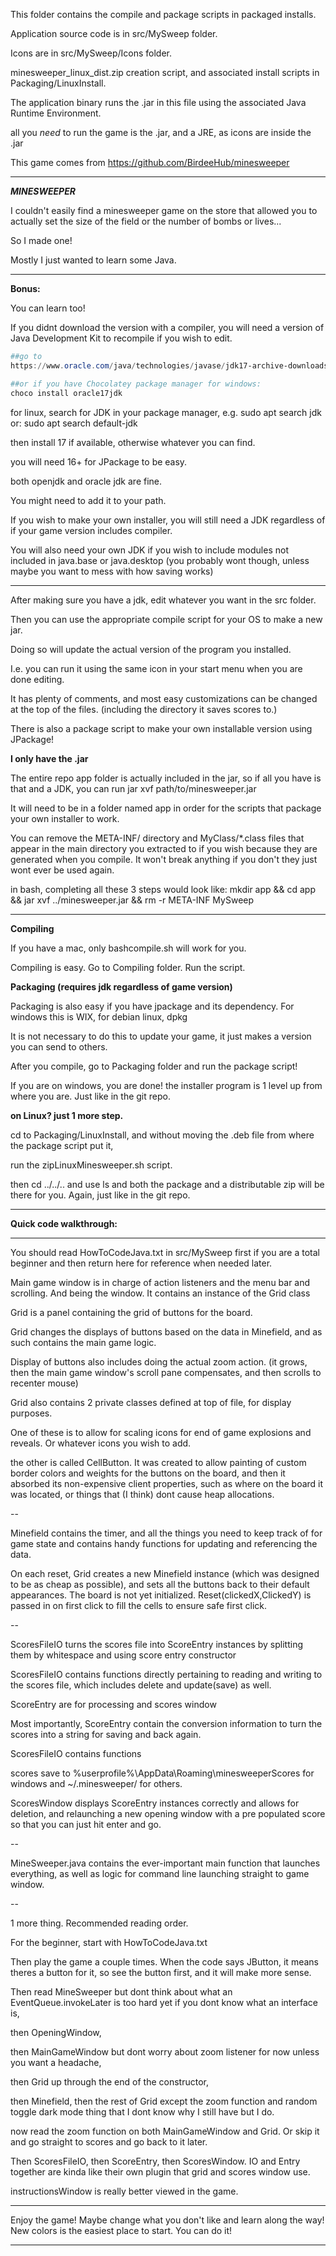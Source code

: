This folder contains the compile and package scripts in packaged installs. 

Application source code is in src/MySweep folder. 

Icons are in src/MySweep/Icons folder.

minesweeper_linux_dist.zip creation script, and associated install scripts in Packaging/LinuxInstall.

The application binary runs the .jar in this file using the associated Java Runtime Environment.

all you *need* to run the game is the .jar, and a JRE, as icons are inside the .jar

This game comes from https://github.com/BirdeeHub/minesweeper

************************************************************************************

***MINESWEEPER***

I couldn't easily find a minesweeper game on the store that allowed you to actually set the size of the field
or the number of bombs or lives...

So I made one! 

Mostly I just wanted to learn some Java.

*************************************************************************************************************************

**Bonus:**

You can learn too!

If you didnt download the version with a compiler, you will need a version of Java Development Kit to recompile if you wish to edit. 

```powershell
##go to
https://www.oracle.com/java/technologies/javase/jdk17-archive-downloads.html

##or if you have Chocolatey package manager for windows:
choco install oracle17jdk
```

for linux, search for JDK in your package manager, e.g. sudo apt search jdk or: sudo apt search default-jdk

then install 17 if available, otherwise whatever you can find.

you will need 16+ for JPackage to be easy.

both openjdk and oracle jdk are fine.

You might need to add it to your path.

If you wish to make your own installer, you will still need a JDK regardless of if your game version includes compiler.

You will also need your own JDK if you wish to include modules not included in java.base or java.desktop (you probably wont though, unless maybe you want to mess with how saving works)

-----------------------------------------------------------------------------------------------------------------------------------------

After making sure you have a jdk, edit whatever you want in the src folder.

Then you can use the appropriate compile script for your OS to make a new jar.

Doing so will update the actual version of the program you installed.

I.e. you can run it using the same icon in your start menu when you are done editing.

It has plenty of comments, and most easy customizations can be changed at the top of the files. (including the directory it saves scores to.)

There is also a package script to make your own installable version using JPackage!

**I only have the .jar**

The entire repo app folder is actually included in the jar, so if all you have is that and a JDK, you can run jar xvf path/to/minesweeper.jar

It will need to be in a folder named app in order for the scripts that package your own installer to work.

You can remove the META-INF/ directory and MyClass/*.class files that appear in the main directory you extracted to if you wish because they are generated when you compile. It won't break anything if you don't they just wont ever be used again. 

in bash, completing all these 3 steps would look like: mkdir app && cd app && jar xvf ../minesweeper.jar && rm -r META-INF MySweep

_____________________________________________________________________________________________________________________________________________

**Compiling**

If you have a mac, only bashcompile.sh will work for you.

Compiling is easy. Go to Compiling folder. Run the script.

**Packaging (requires jdk regardless of game version)**

Packaging is also easy if you have jpackage and its dependency. For windows this is WIX, for debian linux, dpkg

It is not necessary to do this to update your game, it just makes a version you can send to others.

After you compile, go to Packaging folder and run the package script!

If you are on windows, you are done! the installer program is 1 level up from where you are. Just like in the git repo.

**on Linux? just 1 more step.**

cd to Packaging/LinuxInstall, and without moving the .deb file from where the package script put it, 

run the zipLinuxMinesweeper.sh script.

then cd ../../.. and use ls and both the package and a distributable zip will be there for you. Again, just like in the git repo.

____________________________________________________________________________________________________________________________________

**Quick code walkthrough:**

______________________________________________________________________________________________________________________________________________

You should read HowToCodeJava.txt in src/MySweep first if you are a total beginner and then return here for reference when needed later.

Main game window is in charge of action listeners and the menu bar and scrolling. And being the window. It contains an instance of the Grid class

Grid is a panel containing the grid of buttons for the board.

Grid changes the displays of buttons based on the data in Minefield, and as such contains the main game logic.

Display of buttons also includes doing the actual zoom action. (it grows, then the main game window's scroll pane compensates, and then scrolls to recenter mouse)

Grid also contains 2 private classes defined at top of file, for display purposes.

One of these is to allow for scaling icons for end of game explosions and reveals. Or whatever icons you wish to add.

the other is called CellButton. It was created to allow painting of custom border colors and weights for the buttons on the board, and then it absorbed its non-expensive client properties, such as where on the board it was located, or things that (I think) dont cause heap allocations.

--

Minefield contains the timer, and all the things you need to keep track of for game state and contains handy functions for updating and referencing the data.

On each reset, Grid creates a new Minefield instance (which was designed to be as cheap as possible), and sets all the buttons back to their default appearances. The board is not yet initialized. Reset(clickedX,ClickedY) is passed in on first click to fill the cells to ensure safe first click.

--

ScoresFileIO turns the scores file into ScoreEntry instances by splitting them by whitespace and using score entry constructor

ScoresFileIO contains functions directly pertaining to reading and writing to the scores file, which includes delete and update(save) as well.

ScoreEntry are for processing and scores window

Most importantly, ScoreEntry contain the conversion information to turn the scores into a string for saving and back again.

ScoresFileIO contains functions 

scores save to %userprofile%\AppData\Roaming\minesweeperScores for windows and ~/.minesweeper/ for others.

ScoresWindow displays ScoreEntry instances correctly and allows for deletion, and relaunching a new opening window with a pre populated score so that you can just hit enter and go.

--

MineSweeper.java contains the ever-important main function that launches everything, as well as logic for command line launching straight to game window.

--

1 more thing. Recommended reading order.

For the beginner, start with HowToCodeJava.txt

Then play the game a couple times. When the code says JButton, it means theres a button for it, so see the button first, and it will make more sense.

Then read MineSweeper but dont think about what an EventQueue.invokeLater is too hard yet if you dont know what an interface is,

then OpeningWindow, 

then MainGameWindow but dont worry about zoom listener for now unless you want a headache, 

then Grid up through the end of the constructor,

then Minefield, then the rest of Grid except the zoom function and random toggle dark mode thing that I dont know why I still have but I do. 

now read the zoom function on both MainGameWindow and Grid. Or skip it and go straight to scores and go back to it later.

Then ScoresFileIO, then ScoreEntry, then ScoresWindow. IO and Entry together are kinda like their own plugin that grid and scores window use.

instructionsWindow is really better viewed in the game.

_______________________________________________________________________________________________________________________________________________

Enjoy the game! Maybe change what you don't like and learn along the way! New colors is the easiest place to start. You can do it!

************************************************************************************************************************************